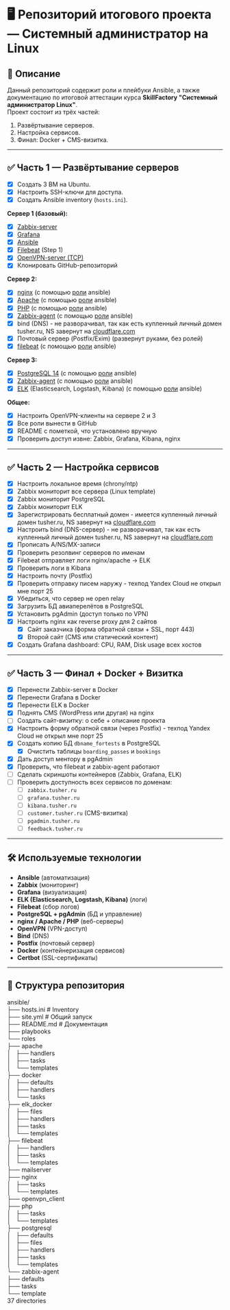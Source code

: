 # 🖥️ Репозиторий итогового проекта — Системный администратор на Linux

## 📌 Описание
Данный репозиторий содержит роли и плейбуки Ansible, а также документацию по итоговой аттестации курса **SkillFactory "Системный администратор Linux"**.  
Проект состоит из трёх частей:  
1. Развёртывание серверов.  
2. Настройка сервисов.  
3. Финал: Docker + CMS-визитка.  

---

## ✅ Часть 1 — Развёртывание серверов
- [x] Создать 3 ВМ на Ubuntu.  
- [x] Настроить SSH-ключи для доступа.  
- [x] Создать Ansible inventory (`hosts.ini`).  

**Сервер 1 (базовый):**  
- [x] [Zabbix-server](https://github.com/SyAdm/SFadmin_final_tsb/blob/main/part_1/server_1/Zabbix-server.md)  
- [x] [Grafana](https://github.com/SyAdm/SFadmin_final_tsb/blob/main/part_1/server_1/Grafana.md)  
- [x] [Ansible](https://docs.ansible.com/ansible/latest/installation_guide/intro_installation.html#pipx-install)
- [x] [Filebeat](https://www.elastic.co/docs/reference/beats/filebeat/filebeat-installation-configuration) (Step 1)
- [x] [OpenVPN-server (TCP)](https://www.cyberciti.biz/faq/howto-setup-openvpn-server-on-ubuntu-linux-14-04-or-16-04-lts/)  
- [x] Клонировать GitHub-репозиторий

**Сервер 2:**  
- [x] [nginx](ansible/playbooks/install_nginx.yml) (с помощью [роли](ansible/roles/nginx) ansible)
- [x] [Apache](ansible/playbooks/install_apache.yml) (с помощью [роли](ansible/roles/apache) ansible)
- [x] [PHP](ansible/playbooks/install_php.yml) (с помощью [роли](ansible/roles/php/tasks) ansible)
- [x] [Zabbix-agent](ansible/playbooks/install_zabbix_agent.yml) (с помощью [роли](ansible/roles/zabbix-agent) ansible)
- [x] bind (DNS) - не разворачивал, так как есть купленный личный домен tusher.ru, NS завернут на [cloudflare.com](https://dash.cloudflare.com/)
- [x] Почтовый сервер (Postfix/Exim) (развернут руками, без ролей)
- [x] [filebeat](ansible/playbooks/install_filebeat.yml) (с помощью [роли](ansible/roles/filebeat) ansible)

**Сервер 3:**  
- [x] [PostgreSQL 14](ansible/playbooks/install_postgresql_final.yml) (с помощью [роли](ansible/roles/postgresql) ansible)
- [x] [Zabbix-agent](ansible/playbooks/install_zabbix_agent.yml) (с помощью [роли](ansible/roles/zabbix-agent) ansible)
- [x] [ELK](ansible/playbooks/install_elk_docker_simple.yml) (Elasticsearch, Logstash, Kibana)  (с помощью [роли](ansible/roles/elk_docker) ansible)

**Общее:**  
- [x] Настроить OpenVPN-клиенты на сервере 2 и 3  
- [x] Все роли вынести в GitHub  
- [x] README с пометкой, что установлено вручную  
- [x] Проверить доступ извне: Zabbix, Grafana, Kibana, nginx  

---

## ✅ Часть 2 — Настройка сервисов
- [x] Настроить локальное время (chrony/ntp)  
- [x] Zabbix мониторит все сервера (Linux template)  
- [x] Zabbix мониторит PostgreSQL  
- [x] Zabbix мониторит ELK  
- [x] Зарегистрировать бесплатный домен - имеется купленный личный домен tusher.ru, NS завернут на [cloudflare.com](https://dash.cloudflare.com/)
- [x] Настроить bind (DNS-сервер) - не разворачивал, так как есть купленный личный домен tusher.ru, NS завернут на [cloudflare.com](https://dash.cloudflare.com/)
- [x] Прописать A/NS/MX-записи  
- [x] Проверить резолвинг серверов по именам  
- [x] Filebeat отправляет логи nginx/apache → ELK  
- [x] Проверить логи в Kibana  
- [x] Настроить почту (Postfix)  
- [x] Проверить отправку писем наружу - техпод Yandex Cloud не открыл мне порт 25
- [x] Убедиться, что сервер не open relay  
- [x] Загрузить БД авиаперелётов в PostgreSQL  
- [x] Установить pgAdmin (доступ только по VPN)  
- [x] Настроить nginx как reverse proxy для 2 сайтов  
  - [x] Сайт заказчика (форма обратной связи + SSL, порт 443)  
  - [x] Второй сайт (CMS или статический контент)  
- [x] Создать Grafana dashboard: CPU, RAM, Disk usage всех хостов  

---

## ✅ Часть 3 — Финал + Docker + Визитка
- [x] Перенести Zabbix-server в Docker  
- [x] Перенести Grafana в Docker  
- [x] Перенести ELK в Docker  
- [x] Поднять CMS (WordPress или другая) на nginx  
- [ ] Создать сайт-визитку: о себе + описание проекта  
- [x] Настроить форму обратной связи (через Postfix) - техпод Yandex Cloud не открыл мне порт 25
- [x] Создать копию БД `dbname_fortests` в PostgreSQL  
  - [x] Очистить таблицы `boarding_passes` и `bookings`  
- [x] Дать доступ ментору в pgAdmin  
- [x] Проверить, что filebeat и zabbix-agent работают  
- [ ] Сделать скриншоты контейнеров (Zabbix, Grafana, ELK)  
- [ ] Проверить доступность всех сервисов по доменам:  
  - [ ] `zabbix.tusher.ru`  
  - [ ] `grafana.tusher.ru`  
  - [ ] `kibana.tusher.ru`  
  - [ ] `customer.tusher.ru` (CMS-визитка)
  - [ ] `pgadmin.tusher.ru`
  - [ ] `feedback.tusher.ru`  

---

## 🛠️ Используемые технологии
- **Ansible** (автоматизация)  
- **Zabbix** (мониторинг)  
- **Grafana** (визуализация)  
- **ELK (Elasticsearch, Logstash, Kibana)** (логи)  
- **Filebeat** (сбор логов)  
- **PostgreSQL + pgAdmin** (БД и управление)  
- **nginx / Apache / PHP** (веб-серверы)  
- **OpenVPN** (VPN-доступ)  
- **Bind** (DNS)  
- **Postfix** (почтовый сервер)  
- **Docker** (контейнеризация сервисов)  
- **Certbot** (SSL-сертификаты)  

---

## 📂 Структура репозитория

ansible/  
├── hosts.ini # Inventory  
├── site.yml # Общий запуск  
├── README.md # Документация  
├── playbooks  
└── roles  
    ├── apache  
    │   ├── handlers  
    │   ├── tasks  
    │   └── templates  
    ├── docker  
    │   ├── defaults  
    │   ├── handlers  
    │   └── tasks  
    ├── elk_docker  
    │   ├── files  
    │   ├── handlers  
    │   ├── tasks  
    │   └── templates  
    ├── filebeat  
    │   ├── handlers  
    │   ├── tasks  
    │   └── templates  
    ├── mailserver  
    ├── nginx  
    │   ├── tasks  
    │   └── templates  
    ├── openvpn_client  
    ├── php  
    │   ├── tasks  
    │   └── templates  
    ├── postgresql  
    │   ├── defaults  
    │   ├── files  
    │   ├── handlers  
    │   ├── tasks  
    │   └── templates  
    └── zabbix-agent  
        ├── defaults  
        ├── tasks  
        └── template  
37 directories
